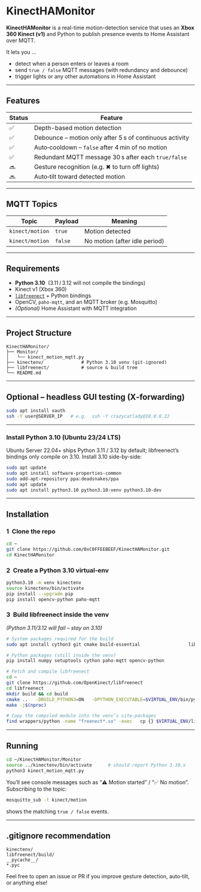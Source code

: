 
# KinectHAMonitor

**KinectHAMonitor** is a real-time motion-detection service that uses an **Xbox 360 Kinect (v1)** and Python to publish presence events to Home Assistant over MQTT.

It lets you …

- detect when a person enters or leaves a room  
- send `true / false` MQTT messages (with redundancy and debounce)  
- trigger lights or any other automations in Home Assistant

---

## Features

| Status | Feature |
| ------ | ------- |
| ✅ | Depth-based motion detection |
| ✅ | Debounce – motion only after 5 s of continuous activity |
| ✅ | Auto‑cooldown – `false` after 4 min of no motion |
| ✅ | Redundant MQTT message 30 s after each `true/false` |
| 🔜 | Gesture recognition (e.g. ✖ to turn off lights) |
| 🔜 | Auto‑tilt toward detected motion |

---

## MQTT Topics

| Topic           | Payload | Meaning                       |
| --------------- | ------- | ----------------------------- |
| `kinect/motion` | `true`  | Motion detected               |
| `kinect/motion` | `false` | No motion (after idle period) |

---

## Requirements

- **Python 3.10**  (3.11 / 3.12 will not compile the bindings)  
- Kinect v1 (Xbox 360)  
- [`libfreenect`](https://github.com/OpenKinect/libfreenect) + Python bindings  
- OpenCV, `paho‑mqtt`, and an MQTT broker (e.g. Mosquitto)  
- *(Optional)* Home Assistant with MQTT integration

---

## Project Structure
```
KinectHAMonitor/
├── Monitor/
│   └── kinect_motion_mqtt.py
├── kinectenv/              # Python 3.10 venv (git‑ignored)
├── libfreenect/            # source & build tree
└── README.md
```

---

## Optional – headless GUI testing (X‑forwarding)

```bash
sudo apt install xauth
ssh -Y user@SERVER_IP   # e.g.  ssh -Y crazycatlady@10.0.0.22
```

---
### Install Python 3.10 (Ubuntu 23/24 LTS)

Ubuntu Server 22.04+ ships Python 3.11 / 3.12 by default; libfreenect’s
bindings only compile on 3.10.  Install 3.10 side-by-side:

```bash
sudo apt update
sudo apt install software-properties-common
sudo add-apt-repository ppa:deadsnakes/ppa
sudo apt update
sudo apt install python3.10 python3.10-venv python3.10-dev
```

---

## Installation

### 1  Clone the repo
```bash
cd ~
git clone https://github.com/0xC0FFEEBEEF/KinectHAMonitor.git
cd KinectHAMonitor
```

### 2  Create a **Python 3.10** virtual‑env
```bash
python3.10 -m venv kinectenv
source kinectenv/bin/activate
pip install --upgrade pip
pip install opencv-python paho-mqtt
```

### 3  Build **libfreenect** inside the venv  
*(Python 3.11/3.12 will fail – stay on 3.10)*
```bash
# System packages required for the build
sudo apt install cython3 git cmake build-essential                  libusb-1.0-0-dev python3.10-dev

# Python packages (still inside the venv)
pip install numpy setuptools cython paho-mqtt opencv-python

# Fetch and compile libfreenect
cd ~
git clone https://github.com/OpenKinect/libfreenect
cd libfreenect
mkdir build && cd build
cmake ..   -DBUILD_PYTHON3=ON   -DPYTHON_EXECUTABLE=$VIRTUAL_ENV/bin/python
make -j$(nproc)

# Copy the compiled module into the venv’s site‑packages
find wrappers/python -name "freenect*.so" -exec   cp {} $VIRTUAL_ENV/lib/python3.10/site-packages/ \;
```

---

## Running
```bash
cd ~/KinectHAMonitor/Monitor
source ../kinectenv/bin/activate      # should report Python 3.10.x
python3 kinect_motion_mqtt.py
```
You’ll see console messages such as “⚠️ Motion started” / “✅ No motion”.  
Subscribing to the topic:

```bash
mosquitto_sub -t kinect/motion
```
shows the matching `true / false` events.

---

## .gitignore recommendation
```
kinectenv/
libfreenect/build/
__pycache__/
*.pyc
```

Feel free to open an issue or PR if you improve gesture detection, auto‑tilt, or anything else!